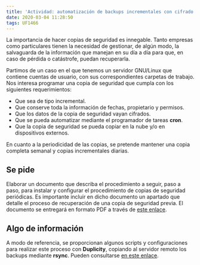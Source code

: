 ```yaml
---
title: 'Actividad: automatización de backups incrementales con cifrado'
date: 2020-03-04 11:28:50
tags: UF1466
---
```

La importancia de hacer copias de seguridad es innegable. Tanto empresas como particulares tienen la necesidad de gestionar, de algún modo, la salvaguarda de la información que manejan en su día a día para que, en caso de pérdida o catástrofe, puedan recuperarla.

Partimos de un caso en el que tenemos un servidor GNU/Linux que contiene cuentas de usuario, con sus correspondientes carpetas de trabajo. Nos interesa programar una copia de seguridad que cumpla con los siguientes requerimientos:

* Que sea de tipo incremental.
* Que conserve toda la información de fechas, propietario y permisos.
* Que los datos de la copia de seguridad vayan cifrados.
* Que se pueda automatizar mediante el programador de tareas **cron**.
* Que la copia de seguridad se pueda copiar en la nube y/o en dispositivos externos.

En cuanto a la periodicidad de las copias, se pretende mantener una copia completa semanal y copias incrementales diarias.

## Se pide

Elaborar un documento que describa el procedimiento a seguir, paso a paso, para instalar y configurar el procedimiento de copias de seguridad periódicas. Es importante incluir en dicho documento un apartado que detalle el proceso de recuperación de una copia de seguridad previa. El documento se entregará en formato PDF a través de [este enlace](https://zurdistan.cloud/index.php/s/bdD2n6fmPnxar3x).

## Algo de información

A modo de referencia, se proporcionan algunos scripts y configuraciones para realizar este proceso con **Duplicity**, copiando al servidor remoto los backups mediante **rsync**. Pueden consultarse [en este enlace](https://gist.github.com/jairochapela/ee088e8b5d514203302007ee3b51bcb4).